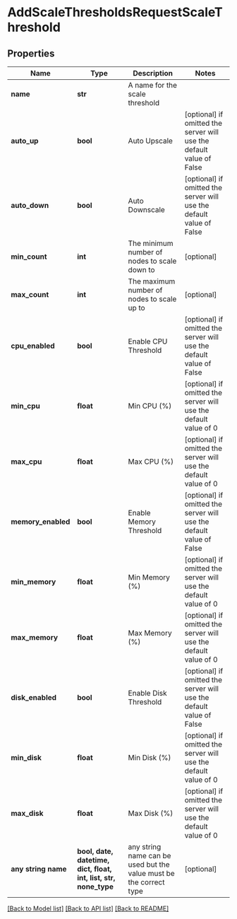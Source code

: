 # AddScaleThresholdsRequestScaleThreshold


## Properties
Name | Type | Description | Notes
------------ | ------------- | ------------- | -------------
**name** | **str** | A name for the scale threshold | 
**auto_up** | **bool** | Auto Upscale | [optional]  if omitted the server will use the default value of False
**auto_down** | **bool** | Auto Downscale | [optional]  if omitted the server will use the default value of False
**min_count** | **int** | The minimum number of nodes to scale down to | [optional] 
**max_count** | **int** | The maximum number of nodes to scale up to | [optional] 
**cpu_enabled** | **bool** | Enable CPU Threshold | [optional]  if omitted the server will use the default value of False
**min_cpu** | **float** | Min CPU (%) | [optional]  if omitted the server will use the default value of 0
**max_cpu** | **float** | Max CPU (%) | [optional]  if omitted the server will use the default value of 0
**memory_enabled** | **bool** | Enable Memory Threshold | [optional]  if omitted the server will use the default value of False
**min_memory** | **float** | Min Memory (%) | [optional]  if omitted the server will use the default value of 0
**max_memory** | **float** | Max Memory (%) | [optional]  if omitted the server will use the default value of 0
**disk_enabled** | **bool** | Enable Disk Threshold | [optional]  if omitted the server will use the default value of False
**min_disk** | **float** | Min Disk (%) | [optional]  if omitted the server will use the default value of 0
**max_disk** | **float** | Max Disk (%) | [optional]  if omitted the server will use the default value of 0
**any string name** | **bool, date, datetime, dict, float, int, list, str, none_type** | any string name can be used but the value must be the correct type | [optional]

[[Back to Model list]](../README.md#documentation-for-models) [[Back to API list]](../README.md#documentation-for-api-endpoints) [[Back to README]](../README.md)



